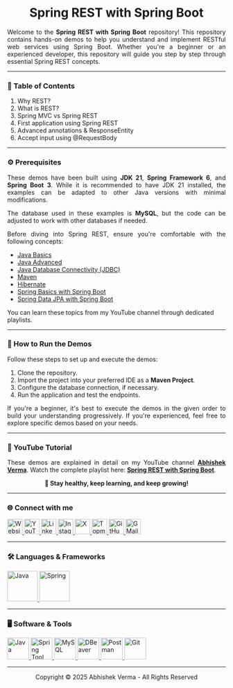 <h1 align="center">Spring REST with Spring Boot</h1>

<p align="justify">
    Welcome to the <b>Spring REST with Spring Boot</b> repository! This repository contains hands-on demos to help you
    understand and implement RESTful web services using Spring Boot. Whether you're a beginner or an experienced
    developer, this repository will guide you step by step through essential Spring REST concepts.
</p>

<hr>

<h3 align="left">📌 Table of Contents</h3>
<ol align="left">
    <li>Why REST?</li>
    <li>What is REST?</li>
    <li>Spring MVC vs Spring REST</li>
    <li>First application using Spring REST</li>
    <li>Advanced annotations & ResponseEntity</li>
    <li>Accept input using @RequestBody</li>
</ol>

<hr>

<h3 align="left">⚙️ Prerequisites</h3>
<p align="justify">
    These demos have been built using <b>JDK 21</b>, <b>Spring Framework 6</b>, and <b>Spring Boot 3</b>. While it is
    recommended to have JDK 21 installed, the examples can be adapted to other Java versions with minimal modifications.
</p>
<p align="justify">
    The database used in these examples is <b>MySQL</b>, but the code can be adjusted to work with other databases if
    needed.
</p>
<p align="justify">
    Before diving into Spring REST, ensure you're comfortable with the following concepts:
<ul>
    <li><a href="https://abhishekvermaa10.github.io/Java Basics" target="_blank">Java Basics</a></li>
    <li><a href="https://www.youtube.com/playlist?list=PLJDwhlqmpSfP5xBfI-41j3gNZ6GAsrxD-" target="_blank">Java
            Advanced</a></li>
    <li><a href="https://www.youtube.com/playlist?list=PLJDwhlqmpSfP1FroiBGc7N3-r67VaEp0V" target="_blank">Java Database
            Connectivity (JDBC)</a></li>
    <li><a href="https://www.youtube.com/playlist?list=PLJDwhlqmpSfMNgiOg0xyg4hVsPcJUh4jE" target="_blank">Maven</a>
    </li>
    <li><a href="https://www.youtube.com/playlist?list=PLJDwhlqmpSfNYPqMMqNj7DXl41fnTVJuY" target="_blank">Hibernate</a>
    </li>
    <li><a href="https://www.youtube.com/playlist?list=PLJDwhlqmpSfO7BUlQk_di-86igrzgnsGo" target="_blank">Spring Basics
            with Spring Boot</a></li>
    <li><a href="https://www.youtube.com/playlist?list=PLJDwhlqmpSfPUg7_jffHmF_6MooTlH7rO" target="_blank">Spring Data
            JPA with Spring Boot</a></li>
</ul>
You can learn these topics from my YouTube channel through dedicated playlists.
</p>

<hr>

<h3 align="left">🚀 How to Run the Demos</h3>
<p align="justify">
    Follow these steps to set up and execute the demos:
</p>
<ol>
    <li>Clone the repository.</li>
    <li>Import the project into your preferred IDE as a <b>Maven Project</b>.</li>
    <li>Configure the database connection, if necessary.</li>
    <li>Run the application and test the endpoints.</li>
</ol>
<p align="justify">
    If you're a beginner, it's best to execute the demos in the given order to build your understanding progressively.
    If you're experienced, feel free to explore specific demos based on your needs.
</p>

<hr>

<h3 align="left">🎥 YouTube Tutorial</h3>
<p align="justify">
    These demos are explained in detail on my YouTube channel <a href="https://www.youtube.com/@abhishekvermaa10"
        target="_blank"><b>Abhishek Verma</b></a>.
    Watch the complete playlist here: <a href="https://www.youtube.com/playlist?list=PLJDwhlqmpSfM7NmtpvG5tR5TyYctS6yCA"
        target="_blank"><b>Spring REST with Spring Boot</b></a>.
</p>

<p align="center"><b>🚀 Stay healthy, keep learning, and keep growing!</b></p>

<hr>

<h3 align="left">🌐 Connect with me</h3>
<div align="left">
    <a href="https://abhishekvermaa10.github.io" target="_blank">
        <img src="https://img.shields.io/static/v1?message=My Website&logo=internet-explorer&label=&color=6A5ACD&logoColor=white&labelColor=&style=for-the-badge"
            height="35" alt="Website" />
    </a>
    <a href="https://www.youtube.com/@abhishekvermaa10" target="_blank">
        <img src="https://img.shields.io/static/v1?message=YouTube&logo=youtube&label=&color=FF0000&logoColor=white&labelColor=&style=for-the-badge"
            height="35" alt="YouTube" />
    </a>
    <a href="https://linkedin.com/in/abhishekvermaa10" target="_blank">
        <img src="https://img.shields.io/static/v1?message=LinkedIn&logo=linkedin&label=&color=0A66C2&logoColor=white&labelColor=&style=for-the-badge"
            height="35" alt="LinkedIn" />
    </a>
    <a href="https://instagram.com/abhishekvermaa10" target="_blank">
        <img src="https://img.shields.io/static/v1?message=Instagram&logo=instagram&label=&color=E1306C&logoColor=white&labelColor=&style=for-the-badge"
            height="35" alt="Instagram />
    </a>
    <a href=" https://x.com/ytabhishekverma" target="_blank">
        <img src="https://img.shields.io/static/v1?message=X&logo=x&label=&color=000000&logoColor=white&labelColor=&style=for-the-badge"
            height="35" alt="X" />
    </a>
    <a href="https://topmate.io/abhishekvermaa10" target="_blank">
        <img src="https://img.shields.io/static/v1?message=Topmate&logo=topmate&label=&color=FF6347&logoColor=white&labelColor=&style=for-the-badge"
            height="35" alt="Topmate" />
    </a>
    <a href="https://github.com/abhishekvermaa10" target="_blank">
        <img src="https://img.shields.io/static/v1?message=GitHub&logo=github&label=&color=181717&logoColor=white&labelColor=&style=for-the-badge"
            height="35" alt="GitHub" />
    </a>
    <a href="mailto:scaleupindiayt@gmail.com">
        <img src="https://img.shields.io/static/v1?message=Gmail&logo=gmail&label=&color=EA4335&logoColor=white&labelColor=&style=for-the-badge"
            height="35" alt="GMail" />
    </a>
</div>

<hr>

<h3 align="left">🛠️ Languages & Frameworks</h3>
<div align="left">
    <a href="https://www.java.com" target="_blank">
        <img src="https://cdn.jsdelivr.net/gh/devicons/devicon@latest/icons/java/java-original-wordmark.svg" height="70"
            alt="Java" />
    </a>
    <a href="https://spring.io" target="_blank">
        <img src="https://cdn.jsdelivr.net/gh/devicons/devicon@latest/icons/spring/spring-original-wordmark.svg"
            height="70" alt="Spring" />
    </a>
</div>

<hr>

<h3 align="left">🖥️ Software & Tools</h3>
<div align="left">
    <a href="https://www.oracle.com/in/java/technologies/downloads" target="_blank">
        <img src="https://cdn.jsdelivr.net/gh/devicons/devicon@latest/icons/java/java-original.svg" height="50"
            alt="Java" />
    </a>
    <a href="https://spring.io/tools" target="_blank">
        <img src="https://cdn.jsdelivr.net/gh/devicons/devicon@latest/icons/spring/spring-original.svg" height="50"
            alt="Spring Tool Suite" />
    </a>
    <a href="https://dev.mysql.com/downloads" target="_blank">
        <img src="https://cdn.jsdelivr.net/gh/devicons/devicon@latest/icons/mysql/mysql-original.svg" height="50"
            alt="MySQL" />
    </a>
    <a href="https://dbeaver.io/download" target="_blank">
        <img src="https://cdn.jsdelivr.net/gh/devicons/devicon@latest/icons/dbeaver/dbeaver-original.svg" height="50"
            alt="DBeaver" />
    </a>
    <a href="https://www.postman.com/downloads" target="_blank">
        <img src="https://cdn.jsdelivr.net/gh/devicons/devicon@latest/icons/postman/postman-original.svg" height="50"
            alt="Postman" />
    </a>
    <a href="https://git-scm.com/downloads" target="_blank">
        <img src="https://cdn.jsdelivr.net/gh/devicons/devicon@latest/icons/git/git-original.svg" height="50"
            alt="Git" />
    </a>
</div>

<hr>

<div align="center">Copyright © 2025 Abhishek Verma - All Rights Reserved</div>